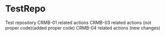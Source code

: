 # TestRepo
Test repository
CRMB-01 related actions
CRMB-03 related actions (not proper code)(added proper code)
CRMB-04 related actions (new changes)